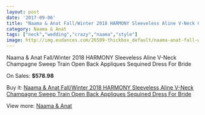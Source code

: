 ```yaml
---
layout: post
date: '2017-09-06'
title: "Naama & Anat Fall/Winter 2018 HARMONY Sleeveless Aline V-Neck Champagne Sweep Train Open Back Appliques Sequined Dress For Bride"
category: Naama & Anat
tags: ["neck","wedding","crazy","naama","style"]
image: http://img.eudances.com/26509-thickbox_default/naama-anat-fall-winter-2018-harmony-sleeveless-aline-v-neck-champagne-sweep-train-open-back-appliques-sequined-dress-for-bride.jpg
---
```

Naama & Anat Fall/Winter 2018 HARMONY Sleeveless Aline V-Neck Champagne Sweep Train Open Back Appliques Sequined Dress For Bride

On Sales: **$578.98**
<a href="https://www.eudances.com/en/naama-anat/8880-naama-anat-fall-winter-2018-harmony-sleeveless-aline-v-neck-champagne-sweep-train-open-back-appliques-sequined-dress-for-bride.html"><amp-img layout="responsive" width="600" height="600" src="//img.eudances.com/26509-thickbox_default/naama-anat-fall-winter-2018-harmony-sleeveless-aline-v-neck-champagne-sweep-train-open-back-appliques-sequined-dress-for-bride.jpg" alt="Naama & Anat Fall/Winter 2018 HARMONY Sleeveless Aline V-Neck Champagne Sweep Train Open Back Appliques Sequined Dress For Bride 0" /></a>
<a href="https://www.eudances.com/en/naama-anat/8880-naama-anat-fall-winter-2018-harmony-sleeveless-aline-v-neck-champagne-sweep-train-open-back-appliques-sequined-dress-for-bride.html"><amp-img layout="responsive" width="600" height="600" src="//img.eudances.com/26512-thickbox_default/naama-anat-fall-winter-2018-harmony-sleeveless-aline-v-neck-champagne-sweep-train-open-back-appliques-sequined-dress-for-bride.jpg" alt="Naama & Anat Fall/Winter 2018 HARMONY Sleeveless Aline V-Neck Champagne Sweep Train Open Back Appliques Sequined Dress For Bride 1" /></a>
<a href="https://www.eudances.com/en/naama-anat/8880-naama-anat-fall-winter-2018-harmony-sleeveless-aline-v-neck-champagne-sweep-train-open-back-appliques-sequined-dress-for-bride.html"><amp-img layout="responsive" width="600" height="600" src="//img.eudances.com/26511-thickbox_default/naama-anat-fall-winter-2018-harmony-sleeveless-aline-v-neck-champagne-sweep-train-open-back-appliques-sequined-dress-for-bride.jpg" alt="Naama & Anat Fall/Winter 2018 HARMONY Sleeveless Aline V-Neck Champagne Sweep Train Open Back Appliques Sequined Dress For Bride 2" /></a>
<a href="https://www.eudances.com/en/naama-anat/8880-naama-anat-fall-winter-2018-harmony-sleeveless-aline-v-neck-champagne-sweep-train-open-back-appliques-sequined-dress-for-bride.html"><amp-img layout="responsive" width="600" height="600" src="//img.eudances.com/26510-thickbox_default/naama-anat-fall-winter-2018-harmony-sleeveless-aline-v-neck-champagne-sweep-train-open-back-appliques-sequined-dress-for-bride.jpg" alt="Naama & Anat Fall/Winter 2018 HARMONY Sleeveless Aline V-Neck Champagne Sweep Train Open Back Appliques Sequined Dress For Bride 3" /></a>

Buy it: [Naama & Anat Fall/Winter 2018 HARMONY Sleeveless Aline V-Neck Champagne Sweep Train Open Back Appliques Sequined Dress For Bride](https://www.eudances.com/en/naama-anat/8880-naama-anat-fall-winter-2018-harmony-sleeveless-aline-v-neck-champagne-sweep-train-open-back-appliques-sequined-dress-for-bride.html "Naama & Anat Fall/Winter 2018 HARMONY Sleeveless Aline V-Neck Champagne Sweep Train Open Back Appliques Sequined Dress For Bride")

View more: [Naama & Anat](https://www.eudances.com/en/129-naama-anat "Naama & Anat")